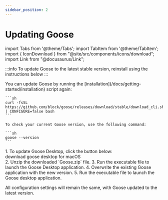 ```yaml
---
sidebar_position: 2
---
```

# Updating Goose

import Tabs from '@theme/Tabs';
import TabItem from '@theme/TabItem';
import { IconDownload } from "@site/src/components/icons/download";
import Link from "@docusaurus/Link";

:::info
To update Goose to the latest stable version, reinstall using the instructions below
:::


<Tabs groupId="interface">
  <TabItem value="cli" label="Goose CLI" default>
    You can update Goose by running the [installation](/docs/getting-started/installation) script again:

    ```sh
    curl -fsSL https://github.com/block/goose/releases/download/stable/download_cli.sh | CONFIGURE=false bash
    ```

    To check your current Goose version, use the following command:

    ```sh
    goose --version
    ```

  </TabItem>
  <TabItem value="ui" label="Goose Desktop">
        <div style={{ marginTop: '1rem' }}>
          1. To update Goose Desktop, click the button below:
            <div className="pill-button">
              <Link
                className="button button--primary button--lg"
                to="https://github.com/block/goose/releases/download/stable/Goose.zip"
              >
                <IconDownload />
                download goose desktop for macOS
              </Link>
            </div>
          2. Unzip the downloaded `Goose.zip` file.
          3. Run the executable file to launch the Goose Desktop application.
          4. Overwrite the existing Goose application with the new version.
          5. Run the executable file to launch the Goose desktop application.
        </div>
  </TabItem>
</Tabs>

All configuration settings will remain the same, with Goose updated to the latest version.

